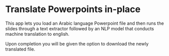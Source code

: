 # Translate Powerpoints in-place

This app lets you load an Arabic language Powerpoint file and then runs the slides through a text extractor followed by an NLP model that conducts machine translation to english.

Upon completion you will be given the option to download the newly translated file.
